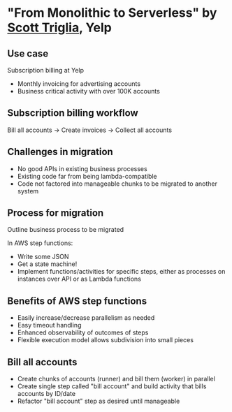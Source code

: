 # "From Monolithic to Serverless" by [Scott Triglia](https://www.twitter.com/scott_triglia), Yelp


## Use case
Subscription billing at Yelp
* Monthly invoicing for advertising accounts
* Business critical activity with over 100K accounts


## Subscription billing workflow
Bill all accounts -> Create invoices -> Collect all accounts


## Challenges in migration
* No good APIs in existing business processes
* Existing code far from being lambda-compatible
* Code not factored into manageable chunks to be migrated to another system


## Process for migration
Outline business process to be migrated

In AWS step functions:
* Write some JSON
* Get a state machine!
* Implement functions/activities for specific steps, either as processes on instances over API or as Lambda functions


## Benefits of AWS step functions
* Easily increase/decrease parallelism as needed
* Easy timeout handling
* Enhanced observability of outcomes of steps
* Flexible execution model allows subdivision into small pieces


## Bill all accounts
* Create chunks of accounts (runner) and bill them (worker) in parallel
* Create single step called "bill account" and build activity that bills accounts by ID/date
* Refactor "bill account" step as desired until manageable
